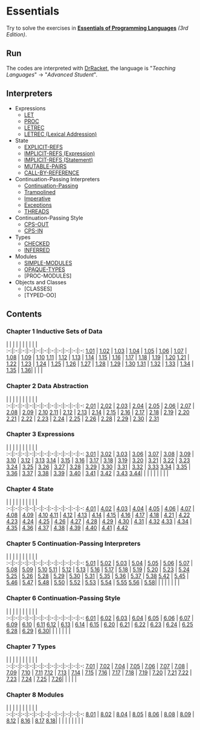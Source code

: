 # Essentials

Try to solve the exercises in [__Essentials of Programming Languages__](http://www.eopl3.com/) _(3rd Edition)_.

## Run

The codes are interpreted with [DrRacket](http://racket-lang.org/), the language is "_Teaching Languages_" -> "_Advanced Student_".

## Interpreters

* Expressions
  * [LET](./C3_Expressions/3.18.scm)
  * [PROC](./C3_Expressions/3.27.scm)
  * [LETREC](./C3_Expressions/3.36.scm)
  * [LETREC (Lexical Addression)](./C3_Expressions/3.41.scm)
* State
  * [EXPLICIT-REFS](./C4_State/4.13.scm)
  * [IMPLICIT-REFS (Expression)](./C4_State/4.21.scm)
  * [IMPLICIT-REFS (Statement)](./C4_State/4.27.scm)
  * [MUTABLE-PAIRS](./C4_State/4.30.scm)
  * [CALL-BY-REFERENCE](./C4_State/4.35.scm)
* Continuation-Passing Interpreters
  * [Continuation-Passing](./C5_Continuation-Passing_Interpreters/5.16.scm)
  * [Trampolined](./C5_Continuation-Passing_Interpreters/5.20.scm)
  * [Imperative](./C5_Continuation-Passing_Interpreters/5.29.scm)
  * [Exceptions](./C5_Continuation-Passing_Interpreters/5.42.scm)
  * [THREADS](./C5_Continuation-Passing_Interpreters/5.56.scm)
* Continuation-Passing Style
  * [CPS-OUT](./C6_Continuation-Passing_Style/6.15.scm)
  * [CPS-IN](./C6_Continuation-Passing_Style/6.30.scm)
* Types
  * [CHECKED](./C7_Types/7.11.scm)
  * [INFERRED](./C7_Types/7.26.scm)
* Modules
  * [SIMPLE-MODULES](./C8_Modules/8.09.scm)
  * [OPAQUE-TYPES](./C8_Modules/8.18.scm)
  * [PROC-MODULES]
* Objects and Classes
  * [CLASSES]
  * [TYPED-OO]
  
## Contents

### Chapter 1 Inductive Sets of Data

   |   |   |   |   |   |   |   |   |   |   
:-:|:-:|:-:|:-:|:-:|:-:|:-:|:-:|:-:|:-:|:-:
[1.01](./C1_Inductive_Sets_of_Data/1.01.md) | [1.02](./C1_Inductive_Sets_of_Data/1.02.md) | [1.03](./C1_Inductive_Sets_of_Data/1.03.md) | [1.04](./C1_Inductive_Sets_of_Data/1.04.md) | [1.05](./C1_Inductive_Sets_of_Data/1.05.md) | [1.06](./C1_Inductive_Sets_of_Data/1.06.md) | [1.07](./C1_Inductive_Sets_of_Data/1.07.scm) | [1.08](./C1_Inductive_Sets_of_Data/1.08.scm) | [1.09](./C1_Inductive_Sets_of_Data/1.09.scm) | [1.10](./C1_Inductive_Sets_of_Data/1.10.md)
[1.11](./C1_Inductive_Sets_of_Data/1.11.md) | [1.12](./C1_Inductive_Sets_of_Data/1.12.scm) | [1.13](./C1_Inductive_Sets_of_Data/1.13.scm) | [1.14](./C1_Inductive_Sets_of_Data/1.14.md) | [1.15](./C1_Inductive_Sets_of_Data/1.15.scm) | [1.16](./C1_Inductive_Sets_of_Data/1.16.scm) | [1.17](./C1_Inductive_Sets_of_Data/1.17.scm) | [1.18](./C1_Inductive_Sets_of_Data/1.18.scm) | [1.19](./C1_Inductive_Sets_of_Data/1.19.scm) | [1.20](./C1_Inductive_Sets_of_Data/1.20.scm)
[1.21](./C1_Inductive_Sets_of_Data/1.21.scm) | [1.22](./C1_Inductive_Sets_of_Data/1.22.scm) | [1.23](./C1_Inductive_Sets_of_Data/1.23.scm) | [1.24](./C1_Inductive_Sets_of_Data/1.24.scm) | [1.25](./C1_Inductive_Sets_of_Data/1.25.scm) | [1.26](./C1_Inductive_Sets_of_Data/1.26.scm) | [1.27](./C1_Inductive_Sets_of_Data/1.27.scm) | [1.28](./C1_Inductive_Sets_of_Data/1.28.scm) | [1.29](./C1_Inductive_Sets_of_Data/1.29.scm) | [1.30](./C1_Inductive_Sets_of_Data/1.30.scm)
[1.31](./C1_Inductive_Sets_of_Data/1.31.scm) | [1.32](./C1_Inductive_Sets_of_Data/1.32.scm) | [1.33](./C1_Inductive_Sets_of_Data/1.33.scm) | [1.34](./C1_Inductive_Sets_of_Data/1.34.scm) | [1.35](./C1_Inductive_Sets_of_Data/1.35.scm) | [1.36](./C1_Inductive_Sets_of_Data/1.36.scm)| | | | 

### Chapter 2 Data Abstraction

   |   |   |   |   |   |   |   |   |   |   
:-:|:-:|:-:|:-:|:-:|:-:|:-:|:-:|:-:|:-:|:-:
[2.01](./C2_Data_Abstraction/2.01.scm) | [2.02](./C2_Data_Abstraction/2.02.md) | [2.03](./C2_Data_Abstraction/2.03.scm) | [2.04](./C2_Data_Abstraction/2.04.scm) | [2.05](./C2_Data_Abstraction/2.05.scm) | [2.06](./C2_Data_Abstraction/2.06.scm) | [2.07](./C2_Data_Abstraction/2.07.scm) | [2.08](./C2_Data_Abstraction/2.08.scm) | [2.09](./C2_Data_Abstraction/2.09.scm) | [2.10](./C2_Data_Abstraction/2.10.scm)
[2.11](./C2_Data_Abstraction/2.11.scm) | [2.12](./C2_Data_Abstraction/2.12.scm) | [2.13](./C2_Data_Abstraction/2.13.scm) | [2.14](./C2_Data_Abstraction/2.14.scm) | [2.15](./C2_Data_Abstraction/2.15.scm) | [2.16](./C2_Data_Abstraction/2.16.scm) | [2.17](./C2_Data_Abstraction/2.17.scm) | [2.18](./C2_Data_Abstraction/2.18.scm) | [2.19](./C2_Data_Abstraction/2.19.scm) | [2.20](./C2_Data_Abstraction/2.20.scm)
[2.21](./C2_Data_Abstraction/2.21.scm) | [2.22](./C2_Data_Abstraction/2.22.scm) | [2.23](./C2_Data_Abstraction/2.23.scm) | [2.24](./C2_Data_Abstraction/2.24.scm) | [2.25](./C2_Data_Abstraction/2.25.scm) | [2.26](./C2_Data_Abstraction/2.26.scm) | [2.28](./C2_Data_Abstraction/2.28.scm) | [2.29](./C2_Data_Abstraction/2.29.scm) | [2.30](./C2_Data_Abstraction/2.30.scm) | [2.31](./C2_Data_Abstraction/2.31.scm)

### Chapter 3 Expressions

   |   |   |   |   |   |   |   |   |   |   
:-:|:-:|:-:|:-:|:-:|:-:|:-:|:-:|:-:|:-:|:-:
[3.01](./C3_Expressions/3.01.md) | [3.02](./C3_Expressions/3.02.md) | [3.03](./C3_Expressions/3.03.md) | [3.06](./C3_Expressions/3.06.scm) | [3.07](./C3_Expressions/3.07.scm) | [3.08](./C3_Expressions/3.08.scm) | [3.09](./C3_Expressions/3.09.scm) | [3.10](./C3_Expressions/3.10.scm) | [3.12](./C3_Expressions/3.12.scm) | [3.13](./C3_Expressions/3.13.scm)
[3.14](./C3_Expressions/3.14.scm) | [3.15](./C3_Expressions/3.15.scm) | [3.16](./C3_Expressions/3.16.scm) | [3.17](./C3_Expressions/3.17.scm) | [3.18](./C3_Expressions/3.18.scm) | [3.19](./C3_Expressions/3.19.scm) | [3.20](./C3_Expressions/3.20.scm) | [3.21](./C3_Expressions/3.21.scm) | [3.22](./C3_Expressions/3.22.scm) | [3.23](./C3_Expressions/3.23.scm)
[3.24](./C3_Expressions/3.24.scm) | [3.25](./C3_Expressions/3.25.scm) | [3.26](./C3_Expressions/3.26.scm) | [3.27](./C3_Expressions/3.27.scm) | [3.28](./C3_Expressions/3.28.scm) | [3.29](./C3_Expressions/3.29.scm) | [3.30](./C3_Expressions/3.30.md) | [3.31](./C3_Expressions/3.31.scm) | [3.32](./C3_Expressions/3.32.scm) | [3.33](./C3_Expressions/3.33.scm)
[3.34](./C3_Expressions/3.34.md) | [3.35](./C3_Expressions/3.35.scm) | [3.36](./C3_Expressions/3.36.scm) | [3.37](./C3_Expressions/3.37.scm) | [3.38](./C3_Expressions/3.38.scm) | [3.39](./C3_Expressions/3.39.scm) | [3.40](./C3_Expressions/3.40.scm) | [3.41](./C3_Expressions/3.41.scm) | [3.42](./C3_Expressions/3.42.scm) | [3.43](./C3_Expressions/3.43.scm)
[3.44](./C3_Expressions/3.44.scm)| | | | | | | | | 

### Chapter 4 State

   |   |   |   |   |   |   |   |   |   |   
:-:|:-:|:-:|:-:|:-:|:-:|:-:|:-:|:-:|:-:|:-:
[4.01](./C4_State/4.01.md) | [4.02](./C4_State/4.02.md) | [4.03](./C4_State/4.03.md) | [4.04](./C4_State/4.04.md) | [4.05](./C4_State/4.05.md) | [4.06](./C4_State/4.06.md) | [4.07](./C4_State/4.07.md) | [4.08](./C4_State/4.08.scm) | [4.09](./C4_State/4.09.scm) | [4.10](./C4_State/4.10.scm)
[4.11](./C4_State/4.11.scm) | [4.12](./C4_State/4.12.scm) | [4.13](./C4_State/4.13.scm) | [4.14](./C4_State/4.14.md) | [4.15](./C4_State/4.15.md) | [4.16](./C4_State/4.16.md) | [4.17](./C4_State/4.17.scm) | [4.18](./C4_State/4.18.scm) | [4.21](./C4_State/4.21.scm) | [4.22](./C4_State/4.22.scm)
[4.23](./C4_State/4.23.scm) | [4.24](./C4_State/4.24.scm) | [4.25](./C4_State/4.25.scm) | [4.26](./C4_State/4.26.scm) | [4.27](./C4_State/4.27.scm) | [4.28](./C4_State/4.28.md) | [4.29](./C4_State/4.29.scm) | [4.30](./C4_State/4.30.scm) | [4.31](./C4_State/4.31.md) | [4.32](./C4_State/4.32.scm)
[4.33](./C4_State/4.33.scm) | [4.34](./C4_State/4.34.scm) | [4.35](./C4_State/4.35.scm) | [4.36](./C4_State/4.36.scm) | [4.37](./C4_State/4.37.scm) | [4.38](./C4_State/4.38.md) | [4.39](./C4_State/4.39.md) | [4.40](./C4_State/4.40.scm) | [4.41](./C4_State/4.41.md) | [4.42](./C4_State/4.42.scm)

### Chapter 5 Continuation-Passing Interpreters

   |   |   |   |   |   |   |   |   |   |   
:-:|:-:|:-:|:-:|:-:|:-:|:-:|:-:|:-:|:-:|:-:
[5.01](./C5_Continuation-Passing_Interpreters/5.01.scm) | [5.02](./C5_Continuation-Passing_Interpreters/5.02.scm) | [5.03](./C5_Continuation-Passing_Interpreters/5.03.scm) | [5.04](./C5_Continuation-Passing_Interpreters/5.04.scm) | [5.05](./C5_Continuation-Passing_Interpreters/5.05.scm) | [5.06](./C5_Continuation-Passing_Interpreters/5.06.scm) | [5.07](./C5_Continuation-Passing_Interpreters/5.07.scm) | [5.08](./C5_Continuation-Passing_Interpreters/5.08.scm) | [5.09](./C5_Continuation-Passing_Interpreters/5.09.scm) | [5.10](./C5_Continuation-Passing_Interpreters/5.10.scm)
[5.11](./C5_Continuation-Passing_Interpreters/5.11.scm) | [5.12](./C5_Continuation-Passing_Interpreters/5.12.scm) | [5.13](./C5_Continuation-Passing_Interpreters/5.13.scm) | [5.16](./C5_Continuation-Passing_Interpreters/5.16.scm) | [5.17](./C5_Continuation-Passing_Interpreters/5.17.scm) | [5.18](./C5_Continuation-Passing_Interpreters/5.18.scm) | [5.19](./C5_Continuation-Passing_Interpreters/5.19.scm) | [5.20](./C5_Continuation-Passing_Interpreters/5.20.scm) | [5.23](./C5_Continuation-Passing_Interpreters/5.23.md) | [5.24](./C5_Continuation-Passing_Interpreters/5.24.md)
[5.25](./C5_Continuation-Passing_Interpreters/5.25.scm) | [5.26](./C5_Continuation-Passing_Interpreters/5.26.scm) | [5.28](./C5_Continuation-Passing_Interpreters/5.28.scm) | [5.29](./C5_Continuation-Passing_Interpreters/5.29.scm) | [5.30](./C5_Continuation-Passing_Interpreters/5.30.scm) | [5.31](./C5_Continuation-Passing_Interpreters/5.31.scm) | [5.35](./C5_Continuation-Passing_Interpreters/5.35.scm) | [5.36](./C5_Continuation-Passing_Interpreters/5.36.scm) | [5.37](./C5_Continuation-Passing_Interpreters/5.37.scm) | [5.38](./C5_Continuation-Passing_Interpreters/5.38.scm)
[5.42](./C5_Continuation-Passing_Interpreters/5.42.scm) | [5.45](./C5_Continuation-Passing_Interpreters/5.45.scm) | [5.46](./C5_Continuation-Passing_Interpreters/5.46.scm) | [5.47](./C5_Continuation-Passing_Interpreters/5.47.md) | [5.48](./C5_Continuation-Passing_Interpreters/5.48.scm) | [5.50](./C5_Continuation-Passing_Interpreters/5.50.scm) | [5.52](./C5_Continuation-Passing_Interpreters/5.52.scm) | [5.53](./C5_Continuation-Passing_Interpreters/5.53.scm) | [5.54](./C5_Continuation-Passing_Interpreters/5.54.scm) | [5.55](./C5_Continuation-Passing_Interpreters/5.55.scm)
[5.56](./C5_Continuation-Passing_Interpreters/5.56.scm) | [5.58](./C5_Continuation-Passing_Interpreters/5.58.pizza)| | | | | | | | 

### Chapter 6 Continuation-Passing Style

   |   |   |   |   |   |   |   |   |   |   
:-:|:-:|:-:|:-:|:-:|:-:|:-:|:-:|:-:|:-:|:-:
[6.01](./C6_Continuation-Passing_Style/6.01.md) | [6.02](./C6_Continuation-Passing_Style/6.02.md) | [6.03](./C6_Continuation-Passing_Style/6.03.scm) | [6.04](./C6_Continuation-Passing_Style/6.04.scm) | [6.05](./C6_Continuation-Passing_Style/6.05.scm) | [6.06](./C6_Continuation-Passing_Style/6.06.md) | [6.07](./C6_Continuation-Passing_Style/6.07.scm) | [6.09](./C6_Continuation-Passing_Style/6.09.md) | [6.10](./C6_Continuation-Passing_Style/6.10.scm) | [6.11](./C6_Continuation-Passing_Style/6.11.scm)
[6.12](./C6_Continuation-Passing_Style/6.12.md) | [6.13](./C6_Continuation-Passing_Style/6.13.scm) | [6.14](./C6_Continuation-Passing_Style/6.14.scm) | [6.15](./C6_Continuation-Passing_Style/6.15.scm) | [6.20](./C6_Continuation-Passing_Style/6.20.scm) | [6.21](./C6_Continuation-Passing_Style/6.21.scm) | [6.22](./C6_Continuation-Passing_Style/6.22.scm) | [6.23](./C6_Continuation-Passing_Style/6.23.scm) | [6.24](./C6_Continuation-Passing_Style/6.24.scm) | [6.25](./C6_Continuation-Passing_Style/6.25.scm)
[6.28](./C6_Continuation-Passing_Style/6.28.md) | [6.29](./C6_Continuation-Passing_Style/6.29.md) | [6.30](./C6_Continuation-Passing_Style/6.30.scm)| | | | | | | 

### Chapter 7 Types

   |   |   |   |   |   |   |   |   |   |   
:-:|:-:|:-:|:-:|:-:|:-:|:-:|:-:|:-:|:-:|:-:
[7.01](./C7_Types/7.01.md) | [7.02](./C7_Types/7.02.md) | [7.04](./C7_Types/7.04.md) | [7.05](./C7_Types/7.05.scm) | [7.06](./C7_Types/7.06.scm) | [7.07](./C7_Types/7.07.scm) | [7.08](./C7_Types/7.08.scm) | [7.09](./C7_Types/7.09.scm) | [7.10](./C7_Types/7.10.scm) | [7.11](./C7_Types/7.11.scm)
[7.12](./C7_Types/7.12.md) | [7.13](./C7_Types/7.13.md) | [7.14](./C7_Types/7.14.md) | [7.15](./C7_Types/7.15.md) | [7.16](./C7_Types/7.16.md) | [7.17](./C7_Types/7.17.scm) | [7.18](./C7_Types/7.18.scm) | [7.19](./C7_Types/7.19.md) | [7.20](./C7_Types/7.20.scm) | [7.21](./C7_Types/7.21.scm)
[7.22](./C7_Types/7.22.scm) | [7.23](./C7_Types/7.23.scm) | [7.24](./C7_Types/7.24.scm) | [7.25](./C7_Types/7.25.scm) | [7.26](./C7_Types/7.26.scm)| | | | | 

### Chapter 8 Modules

   |   |   |   |   |   |   |   |   |   |   
:-:|:-:|:-:|:-:|:-:|:-:|:-:|:-:|:-:|:-:|:-:
[8.01](./C8_Modules/8.01.scm) | [8.02](./C8_Modules/8.02.scm) | [8.04](./C8_Modules/8.04.scm) | [8.05](./C8_Modules/8.05.scm) | [8.06](./C8_Modules/8.06.scm) | [8.08](./C8_Modules/8.08.scm) | [8.09](./C8_Modules/8.09.scm) | [8.12](./C8_Modules/8.12.md) | [8.16](./C8_Modules/8.16.scm) | [8.17](./C8_Modules/8.17.scm)
[8.18](./C8_Modules/8.18.scm)| | | | | | | | | 
